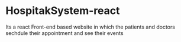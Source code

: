 # HospitakSystem-react
Its a react Front-end based website in which the patients and doctors sechdule their appointment and see their events
